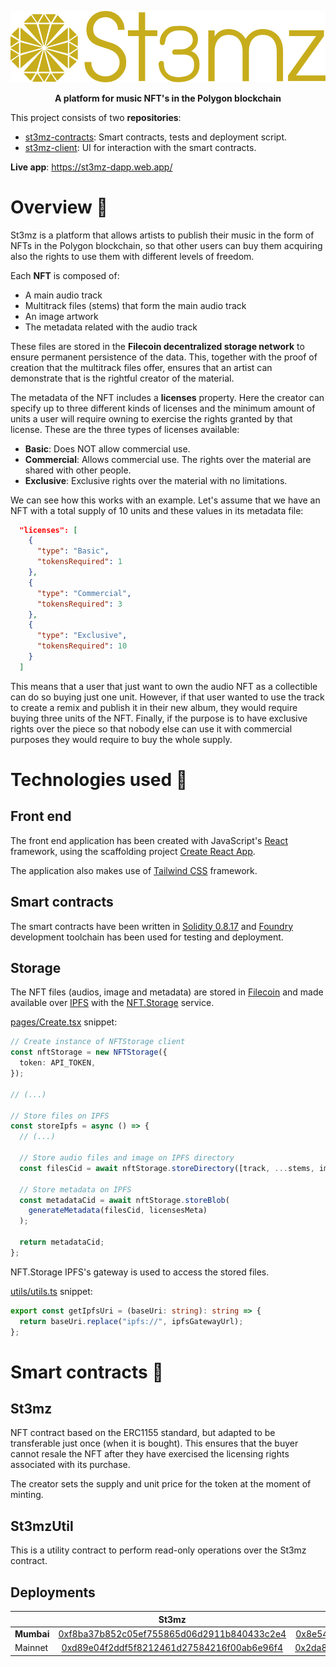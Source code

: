 <p align="center">
  <img src="images/logo_full.png" title="logo" width="600">
</p>

<p align="center">
  <b>A platform for music NFT's in the Polygon blockchain</b>
</p>

This project consists of two **repositories**:

- [st3mz-contracts](https://github.com/St3mz-dApp/st3mz-contracts): Smart contracts, tests and deployment script.
- [st3mz-client](https://github.com/St3mz-dApp/st3mz-client): UI for interaction with the smart contracts.

**Live app**: https://st3mz-dapp.web.app/

# Overview 👀

St3mz is a platform that allows artists to publish their music in the form of NFTs in the Polygon blockchain, so that other users can buy them acquiring also the rights to use them with different levels of freedom.

Each **NFT** is composed of:

- A main audio track
- Multitrack files (stems) that form the main audio track
- An image artwork
- The metadata related with the audio track

These files are stored in the **Filecoin decentralized storage network** to ensure permanent persistence of the data. This, together with the proof of creation that the multitrack files offer, ensures that an artist can demonstrate that is the rightful creator of the material.

The metadata of the NFT includes a **licenses** property. Here the creator can specify up to three different kinds of licenses and the minimum amount of units a user will require owning to exercise the rights granted by that license. These are the three types of licenses available:

- **Basic**: Does NOT allow commercial use.
- **Commercial**: Allows commercial use. The rights over the material are shared
  with other people.
- **Exclusive**: Exclusive rights over the material with no limitations.

We can see how this works with an example. Let's assume that we have an NFT with a total supply of 10 units and these values in its metadata file:

```json
  "licenses": [
    {
      "type": "Basic",
      "tokensRequired": 1
    },
    {
      "type": "Commercial",
      "tokensRequired": 3
    },
    {
      "type": "Exclusive",
      "tokensRequired": 10
    }
  ]
```

This means that a user that just want to own the audio NFT as a collectible can do so buying just one unit. However, if that user wanted to use the track to create a remix and publish it in their new album, they would require buying three units of the NFT. Finally, if the purpose is to have exclusive rights over the piece so that nobody else can use it with commercial purposes they would require to buy the whole supply.

# Technologies used 🔧

## Front end

The front end application has been created with JavaScript's [React](https://reactjs.org/) framework, using the scaffolding project [Create React App](https://create-react-app.dev/).

The application also makes use of [Tailwind CSS](https://tailwindcss.com/) framework.

## Smart contracts

The smart contracts have been written in [Solidity 0.8.17](https://docs.soliditylang.org/en/v0.8.17/) and [Foundry](https://book.getfoundry.sh/) development toolchain has been used for testing and deployment.

## Storage

The NFT files (audios, image and metadata) are stored in [Filecoin](https://filecoin.io/) and made available over [IPFS](https://ipfs.tech/) with the [NFT.Storage](https://nft.storage/) service.

[pages/Create.tsx](https://github.com/St3mz-dApp/st3mz-client/blob/678435242ea9bb5e3c4a7431693b2c9cb6f1fc48/src/pages/Create.tsx#L103) snippet:

```ts
// Create instance of NFTStorage client
const nftStorage = new NFTStorage({
  token: API_TOKEN,
});

// (...)

// Store files on IPFS
const storeIpfs = async () => {
  // (...)

  // Store audio files and image on IPFS directory
  const filesCid = await nftStorage.storeDirectory([track, ...stems, image]);

  // Store metadata on IPFS
  const metadataCid = await nftStorage.storeBlob(
    generateMetadata(filesCid, licensesMeta)
  );

  return metadataCid;
};
```

NFT.Storage IPFS's gateway is used to access the stored files.

[utils/utils.ts](https://github.com/St3mz-dApp/st3mz-client/blob/678435242ea9bb5e3c4a7431693b2c9cb6f1fc48/src/utils/util.ts#L115) snippet:

```ts
export const getIpfsUri = (baseUri: string): string => {
  return baseUri.replace("ipfs://", ipfsGatewayUrl);
};
```

# Smart contracts 📃

## St3mz

NFT contract based on the ERC1155 standard, but adapted to be transferable just once (when it is bought). This ensures that the buyer cannot resale the NFT after they have exercised the licensing rights associated with its purchase.

The creator sets the supply and unit price for the token at the moment of minting.

## St3mzUtil

This is a utility contract to perform read-only operations over the St3mz contract.

## Deployments

|            |                                                                St3mz                                                                 |                                                              St3mzUtil                                                               |
| ---------- | :----------------------------------------------------------------------------------------------------------------------------------: | :----------------------------------------------------------------------------------------------------------------------------------: |
| **Mumbai** | [0xf8ba37b852c05ef755865d06d2911b840433c2e4](https://mumbai.polygonscan.com/address/0xf8ba37b852c05ef755865d06d2911b840433c2e4#code) | [0x8e542a5e13df14b2c6cdd2eb07ada4bce879df38](https://mumbai.polygonscan.com/address/0x8e542a5e13df14b2c6cdd2eb07ada4bce879df38#code) |
| Mainnet    |    [0xd89e04f2ddf5f8212461d27584216f00ab6e96f4](https://polygonscan.com/address/0xd89e04f2ddf5f8212461d27584216f00ab6e96f4#code)     |    [0x2da83a100e25ad3a2ea58967d37f8439a33de4fb](https://polygonscan.com/address/0x2da83a100e25ad3a2ea58967d37f8439a33de4fb#code)     |
